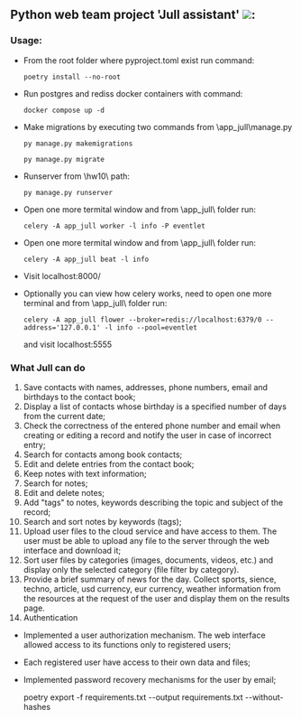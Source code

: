 ## Python web team project 'Jull assistant' <a><img src="https://github.com/DmytroSDV/Jull_web/blob/main/app_jull/static/web_world.ico"></a>:
### Usage:
  - From the root folder where pyproject.toml exist run command:
    
        poetry install --no-root 
  - Run postgres and rediss docker containers with command:

        docker compose up -d
  - Make migrations by executing two commands from \app_jull\manage.py

        py manage.py makemigrations
    
        py manage.py migrate
  - Runserver from \hw10\ path:

        py manage.py runserver
  - Open one more termital window and from \app_jull\ folder run:

        celery -A app_jull worker -l info -P eventlet
  - Open one more termital window and from \app_jull\ folder run:

        celery -A app_jull beat -l info
  - Visit localhost:8000/

  - Optionally you can view how celery works, need to open one more terminal and from \app_jull\ folder run:

        celery -A app_jull flower --broker=redis://localhost:6379/0 --address='127.0.0.1' -l info --pool=eventlet
    and visit localhost:5555


### What Jull can do

   1. Save contacts with names, addresses, phone numbers, email and birthdays to the contact book;
   2. Display a list of contacts whose birthday is a specified number of days from the current date;
   3. Check the correctness of the entered phone number and email when creating or editing a record and notify the user in case of incorrect entry;
   4. Search for contacts among book contacts;
   5. Edit and delete entries from the contact book;
   6. Keep notes with text information;
   7. Search for notes;
   8. Edit and delete notes;
   9. Add "tags" to notes, keywords describing the topic and subject of the record;
   10. Search and sort notes by keywords (tags);
   11. Upload user files to the cloud service and have access to them. The user must be able to upload any file to the server through the web interface and download it;
   12. Sort user files by categories (images, documents, videos, etc.) and display only the selected category (file filter by category).
   13. Provide a brief summary of news for the day. Collect sports, sience, techno, article, usd currency, eur currency, weather information from the resources at the request of the user and display them on the results page. 
   14. Authentication
  - Implemented a user authorization mechanism. The web interface allowed access to its functions only to registered users;
  - Each registered user have access to their own data and files;
  - Implemented password recovery mechanisms for the user by email;

      poetry export -f requirements.txt --output requirements.txt --without-hashes